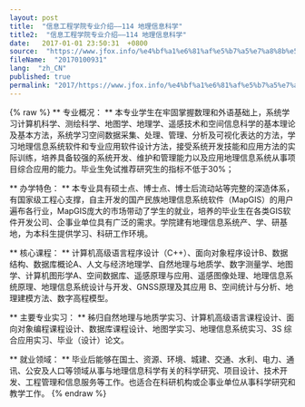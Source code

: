 ```yaml
---
layout: post
title:  "信息工程学院专业介绍——114 地理信息科学"
title2:  "信息工程学院专业介绍——114 地理信息科学"
date:   2017-01-01 23:50:31  +0800
source:  "https://www.jfox.info/%e4%bf%a1%e6%81%af%e5%b7%a5%e7%a8%8b%e5%ad%a6%e9%99%a2%e4%b8%93%e4%b8%9a%e4%bb%8b%e7%bb%8d-114-%e5%9c%b0%e7%90%86%e4%bf%a1%e6%81%af%e7%a7%91%e5%ad%a6.html"
fileName:  "20170100931"
lang:  "zh_CN"
published: true
permalink: "2017/https://www.jfox.info/%e4%bf%a1%e6%81%af%e5%b7%a5%e7%a8%8b%e5%ad%a6%e9%99%a2%e4%b8%93%e4%b8%9a%e4%bb%8b%e7%bb%8d-114-%e5%9c%b0%e7%90%86%e4%bf%a1%e6%81%af%e7%a7%91%e5%ad%a6.html"
---
```

{% raw %}
** 专业概况： ** 本专业学生在牢固掌握数理和外语基础上，系统学习计算机科学、测绘科学、地图学、地理学、遥感技术和空间信息科学的基本理论及基本方法，系统学习空间数据采集、处理、管理、分析及可视化表达的方法，学习地理信息系统软件和专业应用软件设计方法，接受系统开发技能和应用方法的实际训练，培养具备较强的系统开发、维护和管理能力以及应用地理信息系统从事项目综合应用的能力。毕业生免试推荐研究生的指标不低于30%； 

** 办学特色： ** 本专业具有硕士点、博士点、博士后流动站等完整的深造体系，有国家级工程心支撑，自主开发的国产民族地理信息系统软件（MapGIS）的用户遍布各行业，MapGIS庞大的市场带动了学生的就业，培养的毕业生在各类GIS软件开发公司、企事业单位具有广泛的需求。学院建有地理信息系统产、学、研基地，为本科生提供学习、科研工作环境。 

** 核心课程： ** 计算机高级语言程序设计（C++）、面向对象程序设计B、数据结构、数据库概论A、人文与经济地理学、自然地理与地质学、数字测量学、地图学、计算机图形学A、空间数据库、遥感原理与应用、遥感图像处理、地理信息系统原理、地理信息系统设计与开发、GNSS原理及其应用 B、空间统计与分析、地理建模方法、数字高程模型。 

** 主要专业实习： ** 秭归自然地理与地质学实习、计算机高级语言课程设计、面向对象编程课程设计、数据库课程设计、地图学实习、地理信息系统实习、3S 综合应用实习、毕业（设计）论文。 

** 就业领域： ** 毕业后能够在国土、资源、环境、城建、交通、水利、电力、通讯、公安及人口等领域从事与地理信息科学有关的科学研究、项目设计、技术开发、工程管理和信息服务等工作。也适合在科研机构或企事业单位从事科学研究和教学工作。
{% endraw %}
